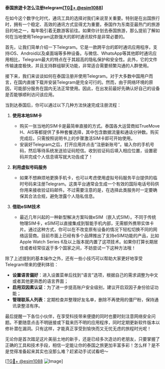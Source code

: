 **泰国旅遊卡怎么注册telegram[[TG💪+ @esim1088](https://t.me/s/esim1088)]**

在如今这个数字化时代，通讯工具的选择对我们来说至关重要。特别是在出国旅行时，拥有一个稳定、高效的通讯方式显得尤为重要。泰国作为东南亚最热门的旅游目的地之一，每年吸引着无数游客前往。如果你计划去泰国旅游，那么提前了解如何在当地使用Telegram这款强大的即时通讯软件是非常必要的。

首先，让我们简单介绍一下Telegram。它是一款跨平台的即时通讯应用程序，支持iOS、Android以及桌面端等多种设备。与微信、WhatsApp等其他即时通讯应用相比，Telegram最大的特点在于其超高的隐私保护和安全性。此外，它的文件传输速度极快，并且支持群组聊天功能，非常适合需要频繁沟通的人群使用。

接下来，我们来谈谈如何在泰国注册并使用Telegram。对于大多数中国用户而言，在国内直接下载并安装Telegram是完全可行的。然而，由于网络环境的原因，可能部分服务在国内无法正常使用。因此，在出发前最好先确认好自己的设备是否能够顺利访问该应用。

当到达泰国后，你可以通过以下几种方法快速完成注册流程：

1. **使用本地SIM卡**
   - 购买一张当地的SIM卡是最简单直接的方式。泰国各大运营商如TrueMove H、AIS等都提供了多种套餐选择，其中包含数据流量和通话分钟数。购买完成后，只需按照说明书上的步骤激活SIM卡即可开始使用。
   - 安装好Telegram之后，打开应用并点击“注册新账号”。输入你的手机号码，然后等待系统发送验证码短信。收到验证码后填入相应位置，设置密码并完成个人信息填写就大功告成了！

2. **利用虚拟号码服务**
   - 如果不想麻烦地更换手机卡，也可以考虑使用虚拟号码服务平台提供的临时号码来注册Telegram。这类平台通常会生成一个有效的国际电话号码供你用来接收验证码邮件。不过需要注意的是，在选择此类服务时一定要确保其合法合规，避免泄露个人隐私信息。

3. **借助eSIM技术**
   - 最近几年兴起的一种新型解决方案叫做eSIM（嵌入式SIM）。不同于传统物理SIM卡，eSIM可以直接集成到智能手机内部，无需额外携带实体卡片。通过这种方式，你可以在不改变原有设备的情况下轻松切换不同的网络运营商。目前市面上已经有多个品牌推出了支持eSIM功能的产品，比如Apple Watch Series 6及以上版本就内置了这项技术。如果你打算长期居住或者经常往返于多个国家之间，不妨尝试一下这种方法哦！

除了上述提到的基本操作之外，还有一些小技巧可以帮助大家更好地享受Telegram带来的便利体验：
- **设置语言偏好**：进入设置菜单后找到“语言”选项，根据自己的需求调整为中文或者其他更熟悉的语言界面；
- **启用双因素认证**：为了进一步提高账户安全级别，建议开启双因子身份验证功能；
- **管理联系人列表**：定期检查并整理好友名单，删除不再使用的僵尸粉，保持通讯录整洁有序。

最后提醒一下各位小伙伴，在享受科技带来便捷的同时也要时刻注意网络安全问题。不要随意点击不明链接或下载来历不明的应用程序，同时定期更新软件版本以修补潜在漏洞。只有这样，才能真正享受到愉快而又无忧无虑的旅程时光呢！

无论你是首次踏足这片美丽土地的新手，还是已经多次造访的老朋友，只要掌握了正确的工具和技术手段，相信一定能让你的泰国之旅更加丰富多彩！怎么样？是不是觉得准备起来其实也没那么难？赶紧动手试试看吧～

[[TG💪+ @esim1088](https://t.me/s/esim1088) ![Image](https://i.postimg.cc/4NQfJmqS/Snipaste-2025-05-13-00-14-12.png)]